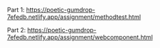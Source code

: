 
Part 1: https://poetic-gumdrop-7efedb.netlify.app/assignment/methodtest.html

Part 2: https://poetic-gumdrop-7efedb.netlify.app/assignment/webcomponent.html